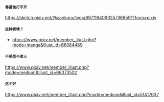 ![]()
#### `番蔷也打不开`
https://sketch.pixiv.net/@zankuro/lives/6971164093257366591?from=pixiv

#### `这种表情？`
- https://www.pixiv.net/member_illust.php?mode=manga&illust_id=66084489

#### `不美型不诱人`
https://www.pixiv.net/member_illust.php?mode=medium&illust_id=66373502

#### `这个好`
https://www.pixiv.net/member_illust.php?mode=medium&illust_id=51417637
